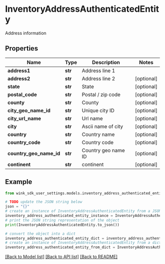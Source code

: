 # InventoryAddressAuthenticatedEntity

Address information

## Properties

Name | Type | Description | Notes
------------ | ------------- | ------------- | -------------
**address1** | **str** | Address line 1 | 
**address2** | **str** | Address line 2 | [optional] 
**state** | **str** | State | [optional] 
**postal_code** | **str** | Postal / zip code | [optional] 
**county** | **str** | County | [optional] 
**city_geo_name_id** | **str** | Unique city ID | [optional] 
**city_url_name** | **str** | Url name | [optional] 
**city** | **str** | Ascii name of city | [optional] 
**country** | **str** | Country name | [optional] 
**country_code** | **str** | Country code | [optional] 
**country_geo_name_id** | **str** | Country geo name ID | [optional] 
**continent** | **str** | continent | [optional] 

## Example

```python
from wink_sdk_user_settings.models.inventory_address_authenticated_entity import InventoryAddressAuthenticatedEntity

# TODO update the JSON string below
json = "{}"
# create an instance of InventoryAddressAuthenticatedEntity from a JSON string
inventory_address_authenticated_entity_instance = InventoryAddressAuthenticatedEntity.from_json(json)
# print the JSON string representation of the object
print(InventoryAddressAuthenticatedEntity.to_json())

# convert the object into a dict
inventory_address_authenticated_entity_dict = inventory_address_authenticated_entity_instance.to_dict()
# create an instance of InventoryAddressAuthenticatedEntity from a dict
inventory_address_authenticated_entity_from_dict = InventoryAddressAuthenticatedEntity.from_dict(inventory_address_authenticated_entity_dict)
```
[[Back to Model list]](../README.md#documentation-for-models) [[Back to API list]](../README.md#documentation-for-api-endpoints) [[Back to README]](../README.md)


